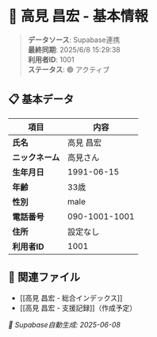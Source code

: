 # 🔄 高見 昌宏 - 基本情報

> **データソース**: Supabase連携  
> **最終同期**: 2025/6/8 15:29:38  
> **利用者ID**: 1001  
> **ステータス**: 🟢 アクティブ

## 📋 基本データ

| 項目 | 内容 |
|------|------|
| **氏名** | 高見 昌宏 |
| **ニックネーム** | 高見さん |
| **生年月日** | 1991-06-15 |
| **年齢** | 33歳 |
| **性別** | male |
| **電話番号** | 090-1001-1001 |
| **住所** | 設定なし |
| **利用者ID** | 1001 |

## 🔗 関連ファイル
- [[高見 昌宏 - 総合インデックス]]
- [[高見 昌宏 - 支援記録]]（作成予定）

*🔄 Supabase自動生成: 2025-06-08* 